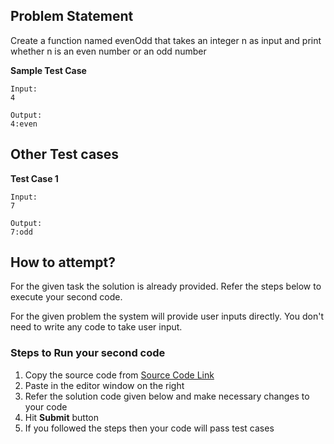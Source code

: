 ## Problem Statement
Create a function named evenOdd that takes an integer n as input and print whether 
n is an even number or an odd number

**Sample Test Case**
```
Input:
4

Output:
4:even
```
## Other Test cases
**Test Case 1**
```
Input:
7

Output:
7:odd
```


## How to attempt?
For the given task the solution is already provided. Refer the steps below to execute your second code.

For the given problem the system will provide user inputs directly. You don't need to write any code to take user input.

### Steps to Run your second code
1. Copy the source code from [Source Code Link](https://raw.githubusercontent.com/Aartiarora22/Lab_assignments/main/P1/T3/Main.java)
2. Paste in the editor window on the right
3. Refer the solution code given below and make necessary changes to your code
4. Hit **Submit** button
5. If you followed the steps then your code will pass test cases
